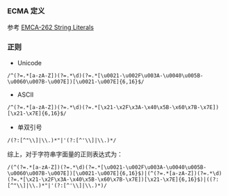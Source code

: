 

### ECMA 定义

参考 [EMCA-262 String Literals](https://www.ecma-international.org/ecma-262/5.1/#sec-7.8.4) 

### 正则


* Unicode
```
/^(?=.*[a-zA-Z])(?=.*\d)(?=.*[\u0021-\u002F\u003A-\u0040\u005B-\u0060\u007B-\u007E])[\u0021-\u007E]{6,16}$/
```

* ASCII
```
/^(?=.*[a-zA-Z])(?=.*\d)(?=.*[\x21-\x2F\x3A-\x40\x5B-\x60\x7B-\x7E])[\x21-\x7E]{6,16}$/
```

* 单双引号
```
/(?:[^"\\]|\\.)*"|'(?:[^'\\]|\\.)*/
```



综上，对于字符串字面量的正则表达式为：

```
/(^(?=.*[a-zA-Z])(?=.*\d)(?=.*[\u0021-\u002F\u003A-\u0040\u005B-\u0060\u007B-\u007E])[\u0021-\u007E]{6,16}$)|(^(?=.*[a-zA-Z])(?=.*\d)(?=.*[\x21-\x2F\x3A-\x40\x5B-\x60\x7B-\x7E])[\x21-\x7E]{6,16}$)|((?:[^"\\]|\\.)*"|'(?:[^'\\]|\\.)*)/
```

